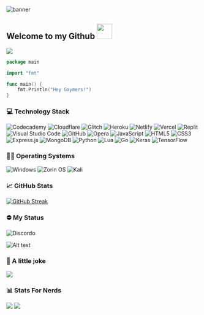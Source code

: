 ![banner](https://user-images.githubusercontent.com/75091300/171913307-8f144c33-7e77-42e0-a9b6-393a6ec87446.png)


## Welcome to my Github <img src="https://user-images.githubusercontent.com/75091300/171720051-a0cd300d-3d13-4d3b-9b7c-58db14021003.gif" height="40px" width="40px">
<a href="https://discord.gg/3SPchywXuq"><img src="https://img.shields.io/badge/Discord-%237289DA.svg?style=for-the-badge&logo=discord&logoColor=white"></img></a>

```go
package main

import "fmt"

func main() {
    fmt.Println("Hey Gaymers!")
}
```

### 💻 Technology Stack

![Codecademy](https://img.shields.io/badge/Codecademy-FFF0E5?style=for-the-badge&logo=codecademy&logoColor=1F243A)
![Cloudflare](https://img.shields.io/badge/Cloudflare-F38020?style=for-the-badge&logo=Cloudflare&logoColor=white)
![Glitch](https://img.shields.io/badge/glitch-%233333FF.svg?style=for-the-badge&logo=glitch&logoColor=white)
![Heroku](https://img.shields.io/badge/heroku-%23430098.svg?style=for-the-badge&logo=heroku&logoColor=white)
![Netlify](https://img.shields.io/badge/netlify-%23000000.svg?style=for-the-badge&logo=netlify&logoColor=#00C7B7)
![Vercel](https://img.shields.io/badge/vercel-%23000000.svg?style=for-the-badge&logo=vercel&logoColor=white)
![Replit](https://img.shields.io/badge/Replit-DD1200?style=for-the-badge&logo=Replit&logoColor=white)
![Visual Studio Code](https://img.shields.io/badge/Visual%20Studio%20Code-0078d7.svg?style=for-the-badge&logo=visual-studio-code&logoColor=white)
![GitHub](https://img.shields.io/badge/github-%23121011.svg?style=for-the-badge&logo=github&logoColor=white)
![Opera](https://img.shields.io/badge/Opera-FF1B2D?style=for-the-badge&logo=Opera&logoColor=white)
![JavaScript](https://img.shields.io/badge/javascript-%23323330.svg?style=for-the-badge&logo=javascript&logoColor=%23F7DF1E)
![HTML5](https://img.shields.io/badge/html5-%23E34F26.svg?style=for-the-badge&logo=html5&logoColor=white)
![CSS3](https://img.shields.io/badge/css3-%231572B6.svg?style=for-the-badge&logo=css3&logoColor=white)
![Express.js](https://img.shields.io/badge/express.js-%23404d59.svg?style=for-the-badge&logo=express&logoColor=%2361DAFB)
![MongoDB](https://img.shields.io/badge/MongoDB-%234ea94b.svg?style=for-the-badge&logo=mongodb&logoColor=white)
![Python](https://img.shields.io/badge/python-3670A0?style=for-the-badge&logo=python&logoColor=ffdd54)
![Lua](https://img.shields.io/badge/lua-%232C2D72.svg?style=for-the-badge&logo=lua&logoColor=white)
![Go](https://img.shields.io/badge/go-%2300ADD8.svg?style=for-the-badge&logo=go&logoColor=white)
![Keras](https://img.shields.io/badge/Keras-%23D00000.svg?style=for-the-badge&logo=Keras&logoColor=white)
![TensorFlow](https://img.shields.io/badge/TensorFlow-%23FF6F00.svg?style=for-the-badge&logo=TensorFlow&logoColor=white)

### 👨‍🚀 Operating Systems

![Windows](https://img.shields.io/badge/Windows-0078D6?style=for-the-badge&logo=windows&logoColor=white)
![Zorin OS](https://img.shields.io/badge/-Zorin%20OS-%2310AAEB?style=for-the-badge&logo=zorin&logoColor=white)
![Kali](https://img.shields.io/badge/Kali-268BEE?style=for-the-badge&logo=kalilinux&logoColor=white)


### 📈 GitHub Stats

[![GitHub Streak](http://github-readme-streak-stats.herokuapp.com?user=Mewzax&theme=github-dark-blue)](https://git.io/streak-stats)

### ⛔ My Status

![Discordo](https://lanyard-profile-readme.vercel.app/api/958141688214343770)

![Alt text](https://spotify-recently-played-readme.vercel.app/api?user=31fkjtcumrwpc5sefz2su2ulm2yy&count=1)


### 🙊 A little joke

![](https://readme-jokes.vercel.app/api?bgColor=%230d1117&qColor=%23fcfcfc&aColor=%231e68db&borderColor=%23fcfcfc)

### 📊 Stats For Nerds

![](https://komarev.com/ghpvc/?username=Mewzax&color=blue&style=for-the-badge)
![](https://img.shields.io/github/stars/Mewzax?style=for-the-badge&?affiliations=OWNER%2CCOLLABORATOR)
